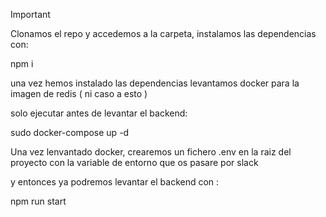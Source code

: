 

> [!IMPORTANT]
>
> Clonamos el repo y accedemos a la carpeta, instalamos las dependencias con:
>
> npm i
> 
> una vez hemos instalado las dependencias levantamos docker para la imagen de redis ( ni caso a esto )
> 
> solo ejecutar antes de levantar el backend:
> 
> sudo docker-compose up -d
> 
> Una vez lenvantado docker, crearemos un fichero .env en la raiz del proyecto con la variable de entorno que os pasare por slack
> 
> y entonces ya podremos levantar el backend con :
> 
> npm run start
